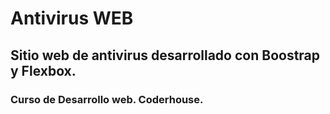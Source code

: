 # Antivirus WEB

## Sitio web de antivirus desarrollado con Boostrap y Flexbox.

### Curso de Desarrollo web. Coderhouse.

